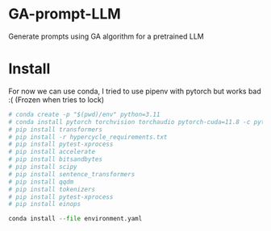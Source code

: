 # GA-prompt-LLM
Generate prompts using GA algorithm for a pretrained LLM

# Install
For now we can use conda, I tried to use pipenv with pytorch but works bad :( (Frozen when tries to lock)
```python
# conda create -p "$(pwd)/env" python=3.11
# conda install pytorch torchvision torchaudio pytorch-cuda=11.8 -c pytorch -c nvidia
# pip install transformers
# pip install -r hypercycle_requirements.txt
# pip install pytest-xprocess
# pip install accelerate
# pip install bitsandbytes
# pip install scipy
# pip install sentence_transformers
# pip install qqdm
# pip install tokenizers
# pip install pytest-xprocess
# pip install einops

conda install --file environment.yaml
```